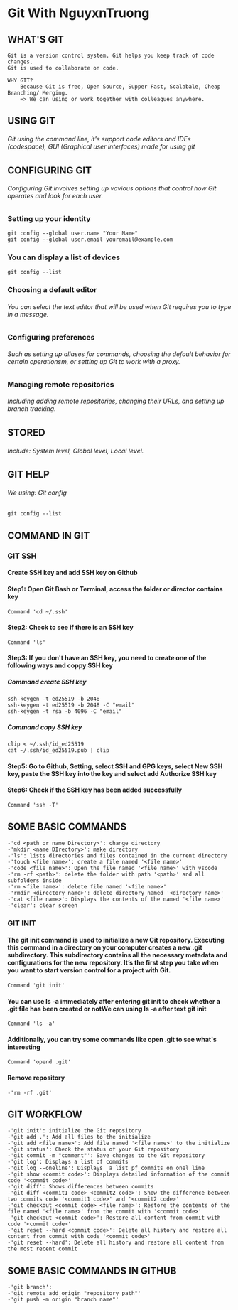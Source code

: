 # Git With NguyxnTruong

## WHAT'S GIT
    Git is a version control system. Git helps you keep track of code changes.
    Git is used to collaborate on code.

    WHY GIT? 
        Because Git is free, Open Source, Supper Fast, Scalabale, Cheap Branching/ Merging.
        => We can using or work together with colleagues anywhere.
##  USING GIT
###### Git using the command line, it's support code editors and IDEs (codespace), GUI (Graphical user interfaces) made for using git
## CONFIGURING GIT
######  Configuring Git involves setting up vavious options that control how Git operates and look for each user.
### Setting up your identity
    git config --global user.name "Your Name"
    git config --global user.email youremail@example.com
### You can display a list of devices
    git config --list
### Choosing a default editor
###### You can select the text editor that will be used when Git requires you to type in a message.
### Configuring preferences 
###### Such as setting up aliases for commands, choosing the default behavior for certain operationsm, or setting up Git to work with a proxy.
### Managing remote repositories
###### Including adding remote repositories, changing their URLs, and setting up branch tracking.
## STORED
###### Include: System level, Global level, Local level.
## GIT HELP
###### We using: Git config
    git config --list
## COMMAND IN GIT

### GIT SSH
#### Create SSH key and add SSH key on Github
#### Step1: Open Git Bash or Terminal, access the folder or director contains key
    Command 'cd ~/.ssh'
#### Step2: Check to see if there is an SSH key
    Command 'ls'
#### Step3: If you don't have an SSH key, you need to create one of the following ways and coppy SSH key
##### Command create SSH key
    ssh-keygen -t ed25519 -b 2048
    ssh-keygen -t ed25519 -b 2048 -C "email"
    ssh-keygen -t rsa -b 4096 -C "email"
##### Command copy SSH key
    clip < ~/.ssh/id_ed25519
    cat ~/.ssh/id_ed25519.pub | clip
#### Step5: Go to Github, Setting, select SSH and GPG keys, select New SSH key, paste the SSH key into the key and select add Authorize SSH key
#### Step6: Check if the SSH key has been added successfully
    Command 'ssh -T'

## SOME BASIC COMMANDS
    -'cd <path or name Directory>': change directory
    -'mkdir <name DIrectory>': make directory
    -'ls': lists directories and files contained in the current directory
    -'touch <file name>': create a file named '<file name>'
    -'code <file name>': Open the file named '<file name>' with vscode
    -'rm -rf <path>': delete the folder with path '<path>' and all subfolders inside
    -'rm <file name>': delete file named '<file name>'
    -'rmdir <directory name>': delete directory named '<directory name>'
    -'cat <file name>': Displays the contents of the named '<file name>'
    -'clear': clear screen

### GIT INIT
#### The git init command is used to initialize a new Git repository. Executing this command in a directory on your computer creates a new .git subdirectory. This subdirectory contains all the necessary metadata and configurations for the new repository. It’s the first step you take when you want to start version control for a project with Git.
    Command 'git init'
#### You can use ls -a immediately after entering git init to check whether a .git file has been created or notWe can using ls -a after text git init 
    Command 'ls -a'
#### Additionally, you can try some commands like open .git to see what's interesting
    Command 'opend .git'
#### Remove repository
    -'rm -rf .git'
## GIT WORKFLOW
    -'git init': initialize the Git repository
    -'git add .': Add all files to the initialize
    -'git add <file name>': Add file named '<file name>' to the initialize
    -'git status': Check the status of your Git repository
    -'git commit -m "comment"': Save changes to the Git repository
    -'git log': Displays a list of commits
    -'git log --oneline': Displays  a list pf commits on onel line
    -'git show <commit code>': Displays detailed information of the commit code '<commit code>'
    -'git diff': Shows differences between commits
    -'git diff <commit1 code> <commit2 code>': Show the difference between two commits code '<commit1 code>' and '<commit2 code>'
    -'git checkout <commit code> <file name>': Restore the contents of the file named '<file name>' from the commit with '<commit code>'
    -'git checkout <commit code>': Restore all content from commit with code '<commit code>'
    -'git reset --hard <commit code>': Delete all history and restore all content from commit with code '<commit code>'
    -'git reset --hard': Delete all history and restore all content from the most recent commit
## SOME BASIC COMMANDS IN GITHUB
    -'git branch':
    -'git remote add origin "repository path"'
    -'git push -m origin "branch name"'
